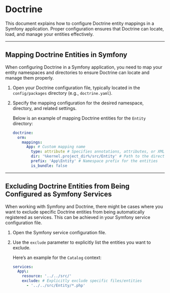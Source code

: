 # Doctrine

This document explains how to configure Doctrine entity mappings in a Symfony application. Proper configuration ensures
that Doctrine can locate, load, and manage your entities effectively.

---

## Mapping Doctrine Entities in Symfony

When configuring Doctrine in a Symfony application, you need to map your entity namespaces and directories to ensure
Doctrine can locate and manage them properly.

1. Open your Doctrine configuration file, typically located in the `config/packages` directory (e.g., `doctrine.yaml`).

2. Specify the mapping configuration for the desired namespace, directory, and related settings.

    Below is an example of mapping Doctrine entities for the `Entity` directory:

    ```yaml
    doctrine:
      orm:
        mappings:
          App: # Custom mapping name
            type: attribute # Specifies annotations, attributes, or XML mapping (we use attributes)
            dir: '%kernel.project_dir%/src/Entity' # Path to the directory where entities are stored
            prefix: 'App\Entity' # Namespace prefix for the entities
            is_bundle: false
    ```

---

## Excluding Doctrine Entities from Being Configured as Symfony Services

When working with Symfony and Doctrine, there might be cases where you want to exclude specific Doctrine entities from
being automatically registered as services. This can be achieved in your Symfony service configuration file.

1. Open the Symfony service configuration file.

2. Use the `exclude` parameter to explicitly list the entities you want to exclude.

   Here’s an example for the `Catalog` context:

    ```yaml
    services:
      App\:
        resource: '../../src/'
        exclude: # Explicitly exclude specific files/entities
          - '../../src/Entity/*.php'
    ```
